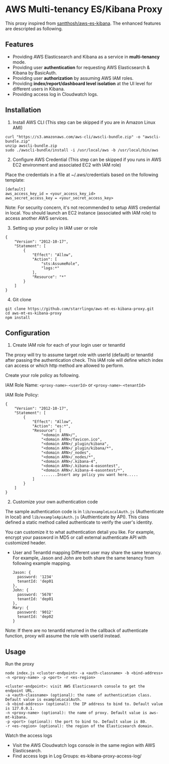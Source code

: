 # AWS Multi-tenancy ES/Kibana Proxy
This proxy inspired from [santthosh/aws-es-kibana](https://github.com/santthosh/aws-es-kibana). The enhanced features are descripted as following.
## Features
* Providing AWS Elasticsearch and Kibana as a service in **multi-tenancy** mode.
* Providing user **authentication** for requesting AWS Elasticsearch & Kibana by BasicAuth.
* Providing user **authorization** by assuming AWS IAM roles.
* Providing **index/report/dashboard level isolation** at the UI level for different users in Kibana.
* Providing access log in Cloudwatch logs.

## Installation
1. Install AWS CLI (This step can be skipped if you are in Amazon Linux AMI)

  ~~~
  curl "https://s3.amazonaws.com/aws-cli/awscli-bundle.zip" -o "awscli-bundle.zip"
  unzip awscli-bundle.zip
  sudo ./awscli-bundle/install -i /usr/local/aws -b /usr/local/bin/aws
  ~~~
2. Configure AWS Credential (This step can be skipped if you runs in AWS EC2 environment and associated EC2 with IAM role)

  Place the credentials in a file at ~/.aws/credentials based on the following template:

  ~~~
  [default]
  aws_access_key_id = <your_access_key_id>
  aws_secret_access_key = <your_secret_access_key>
  ~~~
Note: For security concern, it's not recommended to setup AWS credential in local. 
You should launch an EC2 instance (associated with IAM role) to access another AWS services.

3. Setting up your policy in IAM user or role
  ~~~
  {
      "Version": "2012-10-17",
      "Statement": [
          {
              "Effect": "Allow",
              "Action": [
                  "sts:AssumeRole",
                  "logs:*"
              ],
              "Resource": "*"
          }
      ]
  }
  ~~~
4. Git clone

  ~~~
  git clone https://github.com/starrlingo/aws-mt-es-kibana-proxy.git
  cd aws-mt-es-kibana-proxy
  npm install
  ~~~

## Configuration
1. Create IAM role for each of your login user or tenantId

  The proxy will try to assume target role with userId (default) or tenantId after passing the authentication check.
  This IAM role will define which index can access or which http method are allowed to perform. 

  Create your role policy as following.

  IAM Role Name: `<proxy-name>-<userId>` or `<proxy-name>-<tenantId>`

  IAM Role Policy:
  ~~~
  {
      "Version": "2012-10-17",
      "Statement": [
          {
              "Effect": "Allow",
              "Action": "es:*",
              "Resource": [
                  "<domain ARN>/",
                  "<domain ARN>/favicon.ico",
                  "<domain ARN>/_plugin/kibana",
                  "<domain ARN>/_plugin/kibana/*",
                  "<domain ARN>/_nodes",
                  "<domain ARN>/_nodes/*",
                  "<domain ARN>/.kibana-4",
                  "<domain ARN>/.kibana-4-easontest",
                  "<domain ARN>/.kibana-4-easontest/*",
                  .......Insert any policy you want here.....
              ]
          }
      ]
  }
  ~~~
2. Customize your own authentication code

  The sample authentication code is in `lib/exampleLocalAuth.js` (Authenticate in local) and `lib/exampleApiAuth.js` (Authienticate by API). This class defined a static method called authenticate to verify the user's identity.

  You can customize it to what authentication detail you like. For example, encrypt your password in MD5 or call external authenticate API with customized header.

  * User and TenantId mapping
    Different user may share the same tenancy. For example, Jason and John are both share the same tenancy from following example mapping.

    ~~~
    Jason: {
      password: '1234'
      tenantId: 'dep01
    },
    John: {
      password: '5678'
      tenantId: 'dep01
    },
    Mary: {
      password: '9012'
      tenantId: 'dep02
    }
    ~~~
Note: If there are no tenantId returned in the callback of authenticate function, proxy will assume the role with userId instead.

## Usage
Run the proxy

    node index.js <cluster-endpoint> -a <auth-classname> -b <bind-address> -n <proxy-name> -p <port> -r <es-region>
~~~
<cluster-endpoint>: visit AWS Elasticsearch console to get the endpoint URL.
-a <auth-classname> (optional): the name of authentication class. Default value is exampleLocalAuth.
-b <bind-address> (optional): the IP address to bind to. Default value is 127.0.0.1.
-n <proxy-name> (optional): the name of proxy. Default value is aws-mt-kibana.
-p <port> (optional): the port to bind to. Default value is 80.
-r <es-region> (optional): the region of the Elasticsearch domain.
~~~

Watch the access logs
* Visit the AWS Cloudwatch logs console in the same region with AWS Elasticsearch.
* Find access logs in Log Groups: es-kibana-proxy-access-log/<proxy-name>
